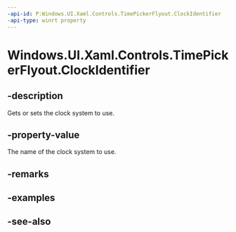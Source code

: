 ```yaml
---
-api-id: P:Windows.UI.Xaml.Controls.TimePickerFlyout.ClockIdentifier
-api-type: winrt property
---
```


<!-- Property syntax
public string ClockIdentifier { get;  set; }
-->

# Windows.UI.Xaml.Controls.TimePickerFlyout.ClockIdentifier

## -description
Gets or sets the clock system to use.



## -property-value
The name of the clock system to use.

## -remarks

## -examples

## -see-also
